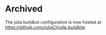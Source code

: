 Archived
==============

The julia buildbot configuration is now hosted at https://github.com/JuliaCI/julia-buildkite
